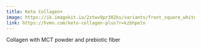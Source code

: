 ```yaml
---
title: Keto Collagen+
image: https://ik.imagekit.io/2ztwv9pr302ks/variants/front_square_white_imgs/000/000/072/large//72.jpg?1563184160
link: https://hvmn.com/keto-collagen-plus?r=kzbhpeln
---
```

Collagen with MCT powder and prebiotic fiber
